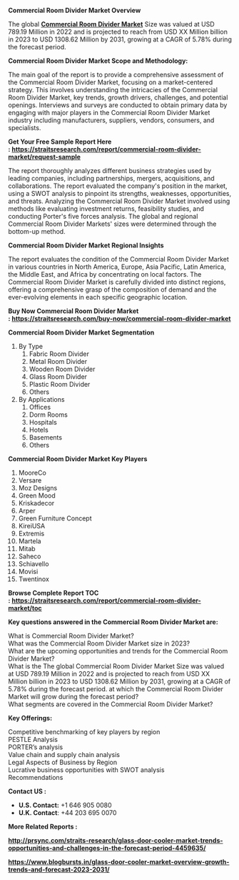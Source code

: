 <p><strong>Commercial Room Divider Market Overview</strong></p>
<p>The global&nbsp;<strong><a href="https://straitsresearch.com/report/commercial-room-divider-market">Commercial Room Divider Market</a></strong> Size was valued at&nbsp;USD 789.19 Million in 2022&nbsp;and is projected to reach from&nbsp;USD XX Million&nbsp;billion in 2023&nbsp;to&nbsp;USD 1308.62 Million by 2031, growing at a&nbsp;CAGR of 5.78%&nbsp;during the forecast period.</p>
<p><strong>Commercial Room Divider Market Scope and Methodology:</strong></p>
<p>The main goal of the report is to provide a comprehensive assessment of the Commercial Room Divider Market, focusing on a market-centered strategy. This involves understanding the intricacies of the Commercial Room Divider Market, key trends, growth drivers, challenges, and potential openings. Interviews and surveys are conducted to obtain primary data by engaging with major players in the Commercial Room Divider Market industry including manufacturers, suppliers, vendors, consumers, and specialists.</p>
<p><strong>Get Your Free Sample Report Here :&nbsp;<a href="https://straitsresearch.com/report/commercial-room-divider-market/request-sample"><u>https://straitsresearch.com/report/commercial-room-divider-market/request-sample</u></a>&nbsp;</strong></p>
<p>The report thoroughly analyzes different business strategies used by leading companies, including partnerships, mergers, acquisitions, and collaborations. The report evaluated the company's position in the market, using a SWOT analysis to pinpoint its strengths, weaknesses, opportunities, and threats. Analyzing the Commercial Room Divider Market involved using methods like evaluating investment returns, feasibility studies, and conducting Porter's five forces analysis. The global and regional Commercial Room Divider Markets' sizes were determined through the bottom-up method.</p>
<p><strong>Commercial Room Divider Market Regional Insights</strong></p>
<p>The report evaluates the condition of the Commercial Room Divider Market in various countries in North America, Europe, Asia Pacific, Latin America, the Middle East, and Africa by concentrating on local factors. The Commercial Room Divider Market is carefully divided into distinct regions, offering a comprehensive grasp of the composition of demand and the ever-evolving elements in each specific geographic location.</p>
<p><strong>Buy Now Commercial Room Divider Market :&nbsp;<a href="https://straitsresearch.com/buy-now/commercial-room-divider-market"><u>https://straitsresearch.com/buy-now/commercial-room-divider-market</u></a></strong></p>
<p><strong>Commercial Room Divider Market Segmentation</strong></p>
<ol>
<li>By Type
<ol>
<li>Fabric Room Divider</li>
<li>Metal Room Divider</li>
<li>Wooden Room Divider</li>
<li>Glass Room Divider</li>
<li>Plastic Room Divider</li>
<li>Others</li>
</ol>
</li>
<li>By Applications
<ol>
<li>Offices</li>
<li>Dorm Rooms</li>
<li>Hospitals</li>
<li>Hotels</li>
<li>Basements</li>
<li>Others</li>
</ol>
</li>
</ol>
<p><strong>Commercial Room Divider Market Key Players</strong></p>
<ol>
<li>MooreCo</li>
<li>Versare</li>
<li>Moz Designs</li>
<li>Green Mood</li>
<li>Kriskadecor</li>
<li>Arper</li>
<li>Green Furniture Concept</li>
<li>KireiUSA</li>
<li>Extremis</li>
<li>Martela</li>
<li>Mitab</li>
<li>Saheco</li>
<li>Schiavello</li>
<li>Movisi</li>
<li>Twentinox</li>
</ol>
<p><strong>Browse Complete Report TOC :&nbsp;<a href="https://straitsresearch.com/report/commercial-room-divider-market/toc">https://straitsresearch.com/report/commercial-room-divider-market/toc</a>&nbsp;</strong></p>
<p><strong>Key questions answered in the Commercial Room Divider Market are:</strong></p>
<p>What is Commercial Room Divider Market?<br />What was the Commercial Room Divider Market size in 2023?<br />What are the upcoming opportunities and trends for the Commercial Room Divider Market?<br />What is the The global Commercial Room Divider Market Size was valued at&nbsp;USD 789.19 Million in 2022&nbsp;and is projected to reach from&nbsp;USD XX Million&nbsp;billion in 2023&nbsp;to&nbsp;USD 1308.62 Million by 2031, growing at a&nbsp;CAGR of 5.78%&nbsp;during the forecast period. at which the Commercial Room Divider Market will grow during the forecast period?<br />What segments are covered in the Commercial Room Divider Market?</p>
<p><strong>Key Offerings:</strong></p>
<p>Competitive benchmarking of key players by region<br />PESTLE Analysis <br />PORTER&rsquo;s analysis <br />Value chain and supply chain analysis <br />Legal Aspects of Business by Region<br />Lucrative business opportunities with SWOT analysis <br />Recommendations</p>
<p><strong>Contact US :&nbsp;</strong></p>
<ul>
<li><strong>U.S. Contact:</strong>&nbsp;+1 646 905 0080</li>
<li><strong>U.K. Contact</strong>: +44 203 695 0070</li>
</ul>
<p><strong>More Related Reports :&nbsp;</strong></p>
<p><strong><a href="http://prsync.com/straits-research/glass-door-cooler-market-trends-opportunities-and-challenges-in-the-forecast-period-4459635/">http://prsync.com/straits-research/glass-door-cooler-market-trends-opportunities-and-challenges-in-the-forecast-period-4459635/</a></strong></p>
<p><strong><a href="https://www.blogbursts.in/glass-door-cooler-market-overview-growth-trends-and-forecast-2023-2031/">https://www.blogbursts.in/glass-door-cooler-market-overview-growth-trends-and-forecast-2023-2031/</a><br /></strong></p>
